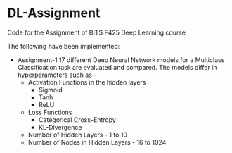 # DL-Assignment

Code for the Assignment of BITS F425 Deep Learning course

The following have been implemented:

- Assignment-1
17 different Deep Neural Network models for a Multiclass Classification task are evaluated and compared. The models differ in hyperparameters such as -
  - Activation Functions in the hidden layers
    - Sigmoid
    - Tanh
    - ReLU
  - Loss Functions
    - Categorical Cross-Entropy
    - KL-Divergence
  - Number of Hidden Layers - 1 to 10
  - Number of Nodes in Hidden Layers - 16 to 1024
